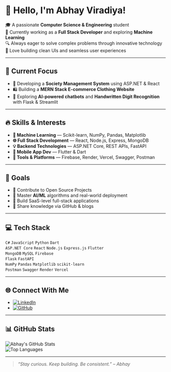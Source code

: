 # 👋 Hello, I'm Abhay Viradiya!

🎓 A passionate **Computer Science & Engineering** student  
💼 Currently working as a **Full Stack Developer** and exploring **Machine Learning**  
🔍 Always eager to solve complex problems through innovative technology  
🎨 Love building clean UIs and seamless user experiences  

---

## 🚀 Current Focus

- 🔧 Developing a **Society Management System** using ASP.NET & React
- 🛍️ Building a **MERN Stack E-commerce Clothing Website**
- 🧠 Exploring **AI-powered chatbots** and **Handwritten Digit Recognition** with Flask & Streamlit

---

## 🔥 Skills & Interests

- **🧠 Machine Learning** — Scikit-learn, NumPy, Pandas, Matplotlib  
- **🌐 Full Stack Development** — React, Node.js, Express, MongoDB  
- **💡 Backend Technologies** — ASP.NET Core, REST APIs, FastAPI  
- **📱 Mobile App Dev** — Flutter & Dart  
- **🧰 Tools & Platforms** — Firebase, Render, Vercel, Swagger, Postman

---

## 📌 Goals

- 🔹 Contribute to Open Source Projects  
- 🔹 Master **AI/ML** algorithms and real-world deployment  
- 🔹 Build SaaS-level full-stack applications  
- 🔹 Share knowledge via GitHub & blogs

---

## 💻 Tech Stack

`C#` `JavaScript` `Python` `Dart`  
`ASP.NET Core` `React` `Node.js` `Express.js` `Flutter`  
`MongoDB` `MySQL` `Firebase`  
`Flask` `FastAPI`  
`NumPy` `Pandas` `Matplotlib` `scikit-learn`  
`Postman` `Swagger` `Render` `Vercel`

---

## 🌐 Connect With Me

- [![LinkedIn](https://img.shields.io/badge/LinkedIn-blue?style=flat&logo=linkedin)](https://www.linkedin.com/in/abhayviradiya04)
- [![GitHub](https://img.shields.io/badge/GitHub-100000?style=flat&logo=github&logoColor=white)](https://github.com/abhayviradiya04)

---

## 📊 GitHub Stats

![Abhay's GitHub Stats](https://github-readme-stats.vercel.app/api?username=abhayviradiya04&show_icons=true&theme=gruvbox)  
![Top Languages](https://github-readme-stats.vercel.app/api/top-langs/?username=abhayviradiya04&layout=compact&theme=gruvbox)

---

> *“Stay curious. Keep building. Be consistent.” – Abhay*

